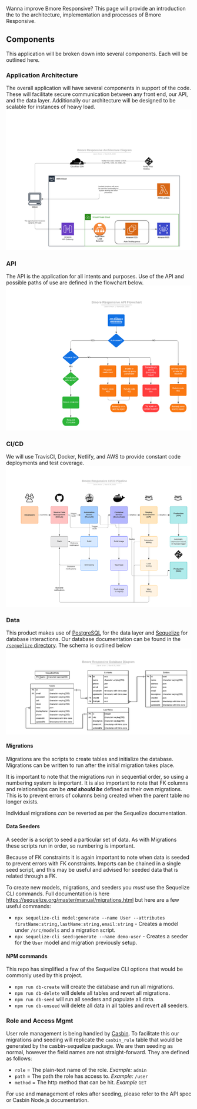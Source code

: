 Wanna improve Bmore Responsive? This page will provide an introduction the to the architecture, implementation and processes of Bmore Responsive.

## Components

This application will be broken down into several components. Each will be outlined here.

### Application Architecture

The overall application will have several components in support of the code. These will facilitate secure communication between any front end, our API, and the data layer. Additionally our architecture will be designed to be scalable for instances of heavy load.
![Application Architecture](img/architecture-diagram.png)

### API

The API is the application for all intents and purposes. Use of the API and possible paths of use are defined in the flowchart below.
![API Flowchart](img/api-flowchart.png)

### CI/CD

We will use TravisCI, Docker, Netlify, and AWS to provide constant code deployments and test coverage.
![CI/CD Pipeline](img/cicd-pipeline.png)

### Data

This product makes use of [PostgreSQL](https://www.postgresql.org/) for the data layer and [Sequelize](https://sequelize.org/) for database interactions. Our database documentation can be found in the [`/sequelize` directory](../sequelize/README.md). The schema is outlined below
![Database Diagram](img/db-diagram.png)

#### Migrations

Migrations are the scripts to create tables and initialize the database. Migrations can be written to run after the initial migration takes place.

It is important to note that the migrations run in sequential order, so using a numbering system is important. It is also important to note that FK columns and relationships can be **_and should be_** defined as their own migrations. This is to prevent errors of columns being created when the parent table no longer exists.

Individual migrations _can_ be reverted as per the Sequelize documentation.

#### Data Seeders

A seeder is a script to seed a particular set of data. As with Migrations these scripts run in order, so numbering is important.

Because of FK constraints it is again important to note when data is seeded to prevent errors with FK constraints. Imports can be chained in a single seed script, and this may be useful and advised for seeded data that is related through a FK.

To create new models, migrations, and seeders you _must_ use the Sequelize CLI commands. Full documentation is here https://sequelize.org/master/manual/migrations.html but here are a few useful commands:

- `npx sequelize-cli model:generate --name User --attributes firstName:string,lastName:string,email:string` - Creates a model under `/src/models` and a migration script.
- `npx sequelize-cli seed:generate --name demo-user` - Creates a seeder for the `User` model and migration previously setup.

#### NPM commands

This repo has simplified a few of the Sequelize CLI options that would be commonly used by this project.

- `npm run db-create` will create the database and run all migrations.
- `npm run db-delete` will delete all tables and revert all migrations.
- `npm run db-seed` will run all seeders and populate all data.
- `npm run db-unseed` will delete all data in all tables and revert all seeders.

### Role and Access Mgmt

User role management is being handled by [Casbin](https://casbin.org/). To facilitate this our migrations and seeding will replicate the `casbin_rule` table that would be generated by the casbin-sequelize package. We are then seeding as normal, however the field names are not straight-forward. They are defined as follows:

- `role` = The plain-text name of the role. _Example:_ `admin`
- `path` = The path the role has access to. _Example:_ `/user`
- `method` = The http method that can be hit. _Example_ `GET`

For use and management of roles after seeding, please refer to the API spec or Casbin Node.js documentation.
